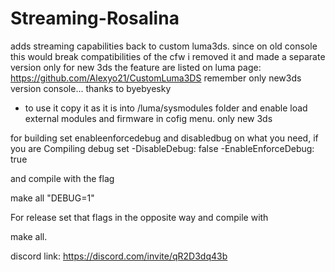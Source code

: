 # Streaming-Rosalina
adds streaming capabilities back to custom luma3ds.
since on old console this would break compatibilities of the cfw i removed it and made a separate version only for new 3ds the feature are listed on luma page:
https://github.com/Alexyo21/CustomLuma3DS
remember only new3ds version console...
thanks to byebyesky

* to use it copy it as it is into /luma/sysmodules folder and enable load external modules and firmware in cofig menu.
only new 3ds

for building set enableenforcedebug and disabledbug on what you need, if you are Compiling debug set
-DisableDebug: false
-EnableEnforceDebug: true

and compile with the flag
 
make all "DEBUG=1"

For release set that flags in the opposite way and compile with

 make all.

discord link:
https://discord.com/invite/qR2D3dq43b